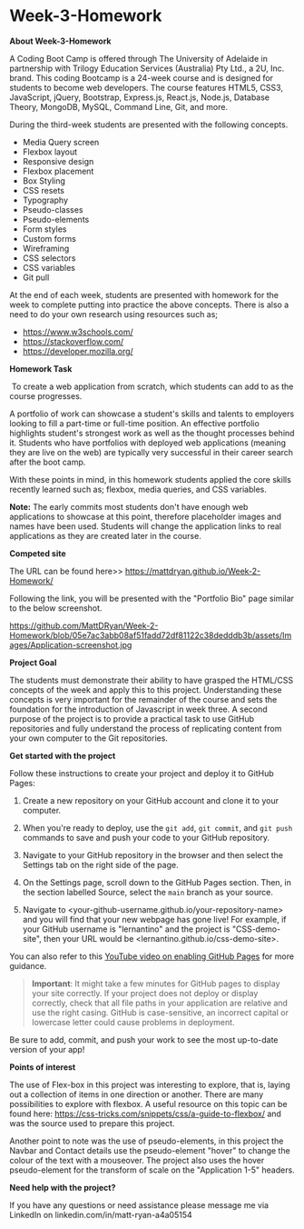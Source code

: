 # Week-3-Homework

**About Week-3-Homework**

A Coding Boot Camp is offered through The University of Adelaide in partnership with Trilogy Education Services (Australia) Pty Ltd., a 2U, Inc. brand. This coding Bootcamp is a 24-week course and is designed for students to become web developers. The course features HTML5, CSS3, JavaScript, jQuery, Bootstrap, Express.js, React.js, Node.js, Database Theory, MongoDB, MySQL, Command Line, Git, and more.

During the third-week students are presented with the following concepts.

- Media Query screen
- Flexbox layout
- Responsive design
- Flexbox placement
- Box Styling
- CSS resets
- Typography
- Pseudo-classes
- Pseudo-elements
- Form styles
- Custom forms
- Wireframing
- CSS selectors
- CSS variables
- Git pull

At the end of each week, students are presented with homework for the week to complete putting into practice the above concepts. There is also a need to do your own research using resources such as;

- https://www.w3schools.com/ 
- https://stackoverflow.com/
- https://developer.mozilla.org/

**Homework Task**

 To create a web application from scratch, which students can add to as the course progresses. 

A portfolio of work can showcase a student's skills and talents to employers looking to fill a part-time or full-time position. An effective portfolio highlights student's strongest work as well as the thought processes behind it. Students who have portfolios with deployed web applications (meaning they are live on the web) are typically very successful in their career search after the boot camp. 

With these points in mind, in this homework students applied the core skills recently learned such as; flexbox, media queries, and CSS variables. 

**Note:** The early commits most students don't have enough web applications to showcase at this point, therefore placeholder images and names have been used. Students will change the application links to real applications as they are created later in the course.

**Competed site**

The URL can be found here>> https://mattdryan.github.io/Week-2-Homework/

Following the link, you will be presented with the "Portfolio Bio" page similar to the below screenshot.

https://github.com/MattDRyan/Week-2-Homework/blob/05e7ac3abb08af51fadd72df81122c38dedddb3b/assets/Images/Application-screenshot.jpg

**Project Goal**

The students must demonstrate their ability to have grasped the HTML/CSS concepts of the week and apply this to this project. Understanding these concepts is very important for the remainder of the course and sets the foundation for the introduction of Javascript in week three. A second purpose of the project is to provide a practical task to use GitHub repositories and fully understand the process of replicating content from your own computer to the Git repositories. 

**Get started with the project**

Follow these instructions to create your project and deploy it to GitHub Pages:

1. Create a new repository on your GitHub account and clone it to your computer.

2. When you're ready to deploy, use the `git add`, `git commit`, and `git push` commands to save and push your code to your GitHub repository.

3. Navigate to your GitHub repository in the browser and then select the Settings tab on the right side of the page.

4. On the Settings page, scroll down to the GitHub Pages section. Then, in the section labelled Source, select the `main` branch as your source.

5. Navigate to <your-github-username.github.io/your-repository-name> and you will find that your new webpage has gone live! For example, if your GitHub username is "lernantino" and the project is "CSS-demo-site", then your URL would be <lernantino.github.io/css-demo-site>.

You can also refer to this [YouTube video on enabling GitHub Pages](https://youtu.be/P4Mu1t5rIXg) for more guidance.

> **Important**: It might take a few minutes for GitHub pages to display your site correctly. If your project does not deploy or display correctly, check that all file paths in your application are relative and use the right casing. GitHub is case-sensitive, an incorrect capital or lowercase letter could cause problems in deployment.

Be sure to add, commit, and push your work to see the most up-to-date version of your app!

**Points of interest**

The use of Flex-box in this project was interesting to explore, that is, laying out a collection of items in one direction or another. There are many possibilities to explore with flexbox. A useful resource on this topic can be found here: https://css-tricks.com/snippets/css/a-guide-to-flexbox/ and was the source used to prepare this project.

Another point to note was the use of pseudo-elements, in this project the Navbar and Contact details use the pseudo-element "hover" to change the colour of the text with a mouseover. The project also uses the hover pseudo-element for the transform of scale on the "Application 1-5" headers.


**Need help with the project?**

If you have any questions or need assistance please message me via LinkedIn on linkedin.com/in/matt-ryan-a4a05154
